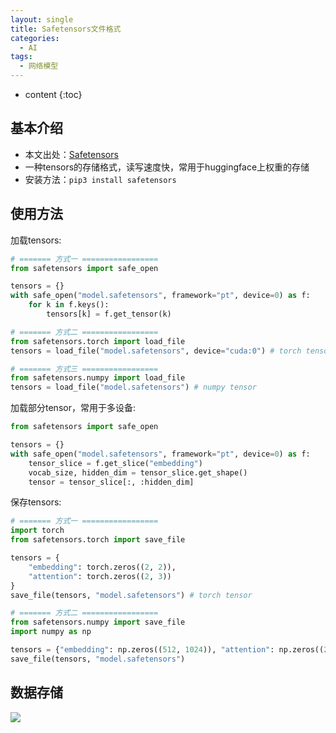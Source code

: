 ```yaml
---
layout: single
title: Safetensors文件格式
categories:
  - AI
tags:
  - 网络模型
---
```


* content
{:toc}
  

## 基本介绍

* 本文出处：[Safetensors](https://huggingface.co/docs/safetensors/index)
* 一种tensors的存储格式，读写速度快，常用于huggingface上权重的存储
* 安装方法：`pip3 install safetensors`



<!--more-->

## 使用方法

加载tensors:

``` python
# ======= 方式一 =================
from safetensors import safe_open

tensors = {}
with safe_open("model.safetensors", framework="pt", device=0) as f:
    for k in f.keys():
        tensors[k] = f.get_tensor(k)

# ======= 方式二 =================
from safetensors.torch import load_file
tensors = load_file("model.safetensors", device="cuda:0") # torch tensor

# ======= 方式三 =================
from safetensors.numpy import load_file
tensors = load_file("model.safetensors") # numpy tensor
```

加载部分tensor，常用于多设备:

``` python
from safetensors import safe_open

tensors = {}
with safe_open("model.safetensors", framework="pt", device=0) as f:
    tensor_slice = f.get_slice("embedding")
    vocab_size, hidden_dim = tensor_slice.get_shape()
    tensor = tensor_slice[:, :hidden_dim]
```

保存tensors:

``` python
# ======= 方式一 =================
import torch
from safetensors.torch import save_file

tensors = {
    "embedding": torch.zeros((2, 2)),
    "attention": torch.zeros((2, 3))
}
save_file(tensors, "model.safetensors") # torch tensor

# ======= 方式二 =================
from safetensors.numpy import save_file
import numpy as np

tensors = {"embedding": np.zeros((512, 1024)), "attention": np.zeros((256, 256))}
save_file(tensors, "model.safetensors")
```



## 数据存储

![](https://harmonyhu.github.io/img/safetensors-format.svg)

